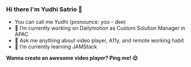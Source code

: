 ### Hi there I'm Yudhi Satrio 👋

- You can call me Yudhi (pronounce: yoo - dee)
- 🔭 I’m currently working on Dailymotion as Custom Solution Manager in APAC
- 💬 Ask me anything about video player, A11y, and remote working habit
- 🌱 I’m currently learning JAMStack

**Wanna create an awesome video player? Ping me! 😉**

<!--
**isatrio/isatrio** is a ✨ _special_ ✨ repository because its `README.md` (this file) appears on your GitHub profile.

Here are some ideas to get you started:

- 🔭 I’m currently working on Dailymotion
- 🌱 I’m currently learning JAMStack
- 👯 I’m looking to collaborate on ...
- 🤔 I’m looking for help with ...
- 💬 Ask me about ...
- 📫 How to reach me: ...
- 😄 Pronouns: ...
- ⚡ Fun fact: ...
-->
